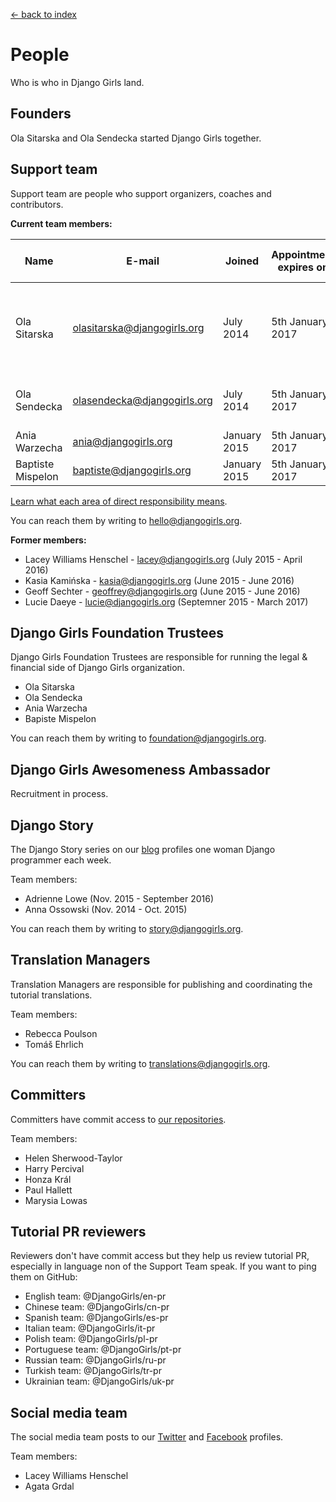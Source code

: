 [<- back to index](../README.md)

# People

Who is who in Django Girls land.

## Founders

Ola Sitarska and Ola Sendecka started Django Girls together.

## Support team

Support team are people who support organizers, coaches and contributors. 

**Current team members:**

| Name              | E-mail                      | Joined       | Appointment expires on | Directly responsible for                                                                                |
|-------------------|-----------------------------|--------------|------------------------|-------------------------------------------------------------------------------------------------------|
| Ola Sitarska      | olasitarska@djangogirls.org | July 2014    | 5th January 2017       | Long-term sustainability of Django Girls, Django Girls Store, Workshop Boxes |
| Ola Sendecka      | olasendecka@djangogirls.org | July 2014    | 5th January 2017       | Long-term sustainability of Django Girls, Design                             |
| Ania Warzecha     | ania@djangogirls.org        | January 2015 | 5th January 2017       | Github maintenance                                                           |
| Baptiste Mispelon | baptiste@djangogirls.org    | January 2015 | 5th January 2017       | Website maintenance                                                                                 |

[Learn what each area of direct responsibility means](support-team-projects.md).

You can reach them by writing to hello@djangogirls.org.

**Former members:**

- Lacey Williams Henschel - lacey@djangogirls.org (July 2015 - April 2016) 
- Kasia Kamińska - kasia@djangogirls.org (June 2015 - June 2016)
- Geoff Sechter - geoffrey@djangogirls.org (June 2015 - June 2016)
- Lucie Daeye - lucie@djangogirls.org (Septemner 2015 - March 2017)


## Django Girls Foundation Trustees

Django Girls Foundation Trustees are responsible for running the legal & financial side of Django Girls organization. 

- Ola Sitarska
- Ola Sendecka
- Ania Warzecha
- Bapiste Mispelon

You can reach them by writing to foundation@djangogirls.org.

## Django Girls Awesomeness Ambassador

Recruitment in process.

## Django Story

The Django Story series on our [blog](http://blog.djangogirls.org/) profiles one woman Django programmer each week. 

Team members: 

- Adrienne Lowe (Nov. 2015 - September 2016) 
- Anna Ossowski (Nov. 2014 - Oct. 2015) 

You can reach them by writing to story@djangogirls.org. 

## Translation Managers

Translation Managers are responsible for publishing and coordinating the tutorial translations. 

Team members:

- Rebecca Poulson
- Tomáš Ehrlich

You can reach them by writing to translations@djangogirls.org.

## Committers 

Committers have commit access to [our repositories](https://github.com/DjangoGirls).

Team members:

- Helen Sherwood-Taylor
- Harry Percival
- Honza Král
- Paul Hallett
- Marysia Lowas

## Tutorial PR reviewers

Reviewers don't have commit access but they help us review tutorial PR, especially in language non of the Support Team speak. If you want to ping them on GitHub:

- English team: @DjangoGirls/en-pr
- Chinese team: @DjangoGirls/cn-pr
- Spanish team: @DjangoGirls/es-pr
- Italian team: @DjangoGirls/it-pr
- Polish team: @DjangoGirls/pl-pr
- Portuguese team: @DjangoGirls/pt-pr
- Russian team: @DjangoGirls/ru-pr
- Turkish team: @DjangoGirls/tr-pr
- Ukrainian team: @DjangoGirls/uk-pr

## Social media team

The social media team posts to our [Twitter](https://twitter.com/djangogirls) and [Facebook](https://www.facebook.com/djangogirls) profiles.

Team members:

- Lacey Williams Henschel
- Agata Grdal 
